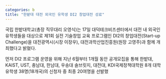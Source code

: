 ```yaml
---
categories: b
title: "한밭대 대전 외국인 유학생 DI2 창업대전 성료"
---
```







국립 한밭대학교(총장 직무대리 오영식)는 17일 대덕테크비즈센터에서 대전 내 외국인 유학생들을 대상으로 제1회 실전 기술창업 교육 프로그램인 DI2의 창업대전(Start-up Challenge)을 대전광역시(시장 이장우), 대전과학산업진흥원(원장 고영주)과 함께 개최했다고 밝혔다.

먼저 DI2 프로그램 운영을 위해 지난 6월부터 1개월 동안 공개모집을 통해 한밭대, KAIST, UST, 충남대, 한남대, 우송대 솔브릿지, 대전대, KDI국제정책대학원 8개 대학 유학생 38명(18개국)의 신청자 중 최종 20여명을 선발했